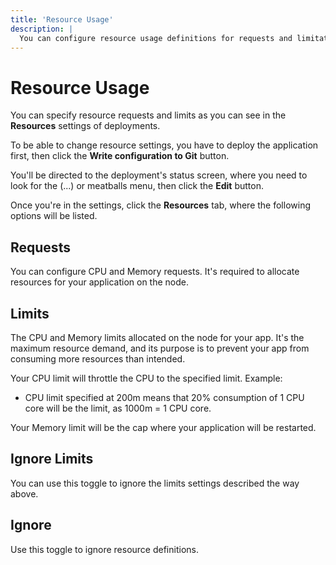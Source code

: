 ```yaml
---
title: 'Resource Usage'
description: |
  You can configure resource usage definitions for requests and limitations in Gimlet.
---
```


# Resource Usage

You can specify resource requests and limits as you can see in the **Resources** settings of deployments.

To be able to change resource settings, you have to deploy the application first, then click the **Write configuration to Git** button.

You'll be directed to the deployment's status screen, where you need to look for the (...) or meatballs menu, then click the **Edit** button.

Once you're in the settings, click the **Resources** tab, where the following options will be listed.

## Requests

You can configure CPU and Memory requests. It's required to allocate resources for your application on the node.

## Limits

The CPU and Memory limits allocated on the node for your app. It's the maximum resource demand, and its purpose is to prevent your app from consuming more resources than intended.

Your CPU limit will throttle the CPU to the specified limit. Example:

- CPU limit specified at 200m means that 20% consumption of 1 CPU core will be the limit, as 1000m = 1 CPU core.

Your Memory limit will be the cap where your application will be restarted.

## Ignore Limits

You can use this toggle to ignore the limits settings described the way above.

## Ignore

Use this toggle to ignore resource definitions.
